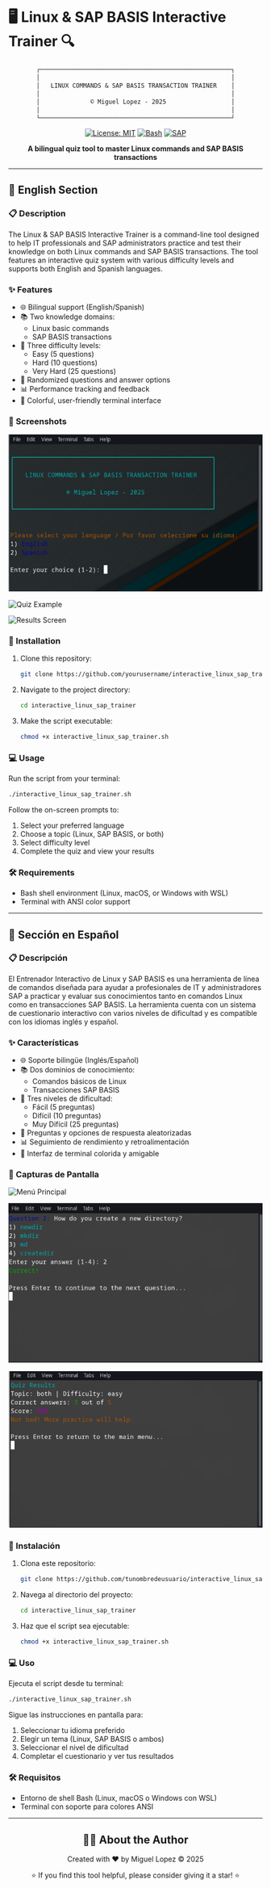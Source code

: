# 🖥️ Linux & SAP BASIS Interactive Trainer 🔍

<div align="center">
  
```
┌─────────────────────────────────────────────────────┐
│                                                     │
│   LINUX COMMANDS & SAP BASIS TRANSACTION TRAINER    │
│                                                     │
│              © Miguel Lopez - 2025                  │
│                                                     │
└─────────────────────────────────────────────────────┘
```
  
[![License: MIT](https://img.shields.io/badge/License-MIT-yellow.svg)](https://opensource.org/licenses/MIT)
[![Bash](https://img.shields.io/badge/Shell-Bash-blue.svg)](https://www.gnu.org/software/bash/)
[![SAP](https://img.shields.io/badge/SAP-BASIS-orange.svg)](https://www.sap.com/)

**A bilingual quiz tool to master Linux commands and SAP BASIS transactions**

</div>

---

## 📜 English Section

### 📋 Description

The Linux & SAP BASIS Interactive Trainer is a command-line tool designed to help IT professionals and SAP administrators practice and test their knowledge on both Linux commands and SAP BASIS transactions. The tool features an interactive quiz system with various difficulty levels and supports both English and Spanish languages.

### ✨ Features

- 🌐 Bilingual support (English/Spanish)
- 📚 Two knowledge domains:
  - Linux basic commands
  - SAP BASIS transactions
- 🎯 Three difficulty levels:
  - Easy (5 questions)
  - Hard (10 questions)
  - Very Hard (25 questions)
- 🔄 Randomized questions and answer options
- 📊 Performance tracking and feedback
- 🎨 Colorful, user-friendly terminal interface

### 📸 Screenshots

<!-- Place for screenshots -->
![Main Menu](/imgs/main_menu.png)

![Quiz Example](imgs/quiz_example.png)

![Results Screen](imgs/results_screen.png)

### 🚀 Installation

1. Clone this repository:
   ```bash
   git clone https://github.com/yourusername/interactive_linux_sap_trainer.git
   ```

2. Navigate to the project directory:
   ```bash
   cd interactive_linux_sap_trainer
   ```

3. Make the script executable:
   ```bash
   chmod +x interactive_linux_sap_trainer.sh
   ```

### 💻 Usage

Run the script from your terminal:

```bash
./interactive_linux_sap_trainer.sh
```

Follow the on-screen prompts to:
1. Select your preferred language
2. Choose a topic (Linux, SAP BASIS, or both)
3. Select difficulty level
4. Complete the quiz and view your results

### 🛠️ Requirements

- Bash shell environment (Linux, macOS, or Windows with WSL)
- Terminal with ANSI color support

---

## 📜 Sección en Español

### 📋 Descripción

El Entrenador Interactivo de Linux y SAP BASIS es una herramienta de línea de comandos diseñada para ayudar a profesionales de IT y administradores SAP a practicar y evaluar sus conocimientos tanto en comandos Linux como en transacciones SAP BASIS. La herramienta cuenta con un sistema de cuestionario interactivo con varios niveles de dificultad y es compatible con los idiomas inglés y español.

### ✨ Características

- 🌐 Soporte bilingüe (Inglés/Español)
- 📚 Dos dominios de conocimiento:
  - Comandos básicos de Linux
  - Transacciones SAP BASIS
- 🎯 Tres niveles de dificultad:
  - Fácil (5 preguntas)
  - Difícil (10 preguntas)
  - Muy Difícil (25 preguntas)
- 🔄 Preguntas y opciones de respuesta aleatorizadas
- 📊 Seguimiento de rendimiento y retroalimentación
- 🎨 Interfaz de terminal colorida y amigable

### 📸 Capturas de Pantalla

<!-- Lugar para capturas de pantalla -->
![Menú Principal](imgs/menu_principal.png)

![Ejemplo de Cuestionario](imgs/ejemplo_cuestionario.png)

![Pantalla de Resultados](imgs/pantalla_resultados.png)

### 🚀 Instalación

1. Clona este repositorio:
   ```bash
   git clone https://github.com/tunombredeusuario/interactive_linux_sap_trainer.git
   ```

2. Navega al directorio del proyecto:
   ```bash
   cd interactive_linux_sap_trainer
   ```

3. Haz que el script sea ejecutable:
   ```bash
   chmod +x interactive_linux_sap_trainer.sh
   ```

### 💻 Uso

Ejecuta el script desde tu terminal:

```bash
./interactive_linux_sap_trainer.sh
```

Sigue las instrucciones en pantalla para:
1. Seleccionar tu idioma preferido
2. Elegir un tema (Linux, SAP BASIS o ambos)
3. Seleccionar el nivel de dificultad
4. Completar el cuestionario y ver tus resultados

### 🛠️ Requisitos

- Entorno de shell Bash (Linux, macOS o Windows con WSL)
- Terminal con soporte para colores ANSI

---

<div align="center">
  
## 👨‍💻 About the Author

Created with ❤️ by Miguel Lopez © 2025

⭐ If you find this tool helpful, please consider giving it a star! ⭐

</div>
